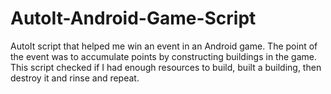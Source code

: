 # AutoIt-Android-Game-Script
AutoIt script that helped me win an event in an Android game. The point of the event was to accumulate points by constructing buildings in the game. This script checked if I had enough resources to build, built a building, then destroy it and rinse and repeat.
